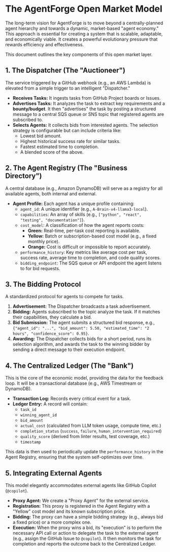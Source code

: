 # The AgentForge Open Market Model

The long-term vision for AgentForge is to move beyond a centrally-planned agent hierarchy and towards a dynamic, market-based "agent economy." This approach is essential for creating a system that is scalable, adaptable, and economically viable. It creates a powerful evolutionary pressure that rewards efficiency and effectiveness.

This document outlines the key components of this open market layer.

## 1. The Dispatcher (The "Auctioneer")

The service triggered by a GitHub webhook (e.g., an AWS Lambda) is elevated from a simple trigger to an intelligent "Dispatcher."

- **Receives Tasks:** It ingests tasks from GitHub Project boards or Issues.
- **Advertises Tasks:** It analyzes the task to extract key requirements and a **bounty/budget**. It then "advertises" the task by posting a structured message to a central SQS queue or SNS topic that registered agents are subscribed to.
- **Selects Agents:** It collects bids from interested agents. The selection strategy is configurable but can include criteria like:
    - Lowest bid amount.
    - Highest historical success rate for similar tasks.
    - Fastest estimated time to completion.
    - A blended score of the above.

## 2. The Agent Registry (The "Business Directory")

A central database (e.g., Amazon DynamoDB) will serve as a registry for all available agents, both internal and external.

- **Agent Profile:** Each agent has a unique profile containing:
    - `agent_id`: A unique identifier (e.g., `A-Brain-v4-llama3-local`).
    - `capabilities`: An array of skills (e.g., `["python", "react", "testing", "documentation"]`).
    - `cost_model`: A classification of how the agent reports costs:
        - **Green:** Real-time, per-task cost reporting is available.
        - **Yellow:** Batch or subscription-based cost model (e.g., a fixed monthly price).
        - **Orange:** Cost is difficult or impossible to report accurately.
    - `performance_history`: Key metrics like average cost per task, success rate, average time to completion, and code quality scores.
    - `bidding_endpoint`: The SQS queue or API endpoint the agent listens to for bid requests.

## 3. The Bidding Protocol

A standardized protocol for agents to compete for tasks.

1.  **Advertisement:** The Dispatcher broadcasts a task advertisement.
2.  **Bidding:** Agents subscribed to the topic analyze the task. If it matches their capabilities, they calculate a bid.
3.  **Bid Submission:** The agent submits a structured bid response, e.g., `{"agent_id": "...", "bid_amount": 5.50, "estimated_time": "2 hours", "confidence_score": 0.95}`.
4.  **Awarding:** The Dispatcher collects bids for a short period, runs its selection algorithm, and awards the task to the winning bidder by sending a direct message to their execution endpoint.

## 4. The Centralized Ledger (The "Bank")

This is the core of the economic model, providing the data for the feedback loop. It will be a transactional database (e.g., AWS Timestream or DynamoDB).

- **Transaction Log:** Records every critical event for a task.
- **Ledger Entry:** A record will contain:
    - `task_id`
    - `winning_agent_id`
    - `bid_amount`
    - `actual_cost` (calculated from LLM token usage, compute time, etc.)
    - `completion_status` (`success`, `failure`, `human_intervention_required`)
    - `quality_score` (derived from linter results, test coverage, etc.)
    - `timestamp`

This data is then used to periodically update the `performance_history` in the Agent Registry, ensuring that the system self-optimizes over time.

## 5. Integrating External Agents

This model elegantly accommodates external agents like GitHub Copilot (`@copilot`).

- **Proxy Agent:** We create a "Proxy Agent" for the external service.
- **Registration:** This proxy is registered in the Agent Registry with a "Yellow" cost model and its known subscription price.
- **Bidding:** The proxy can have a simple bidding strategy (e.g., always bid a fixed price) or a more complex one.
- **Execution:** When the proxy wins a bid, its "execution" is to perform the necessary API call or action to delegate the task to the external agent (e.g., assign the GitHub Issue to `@copilot`). It then monitors the task for completion and reports the outcome back to the Centralized Ledger.
